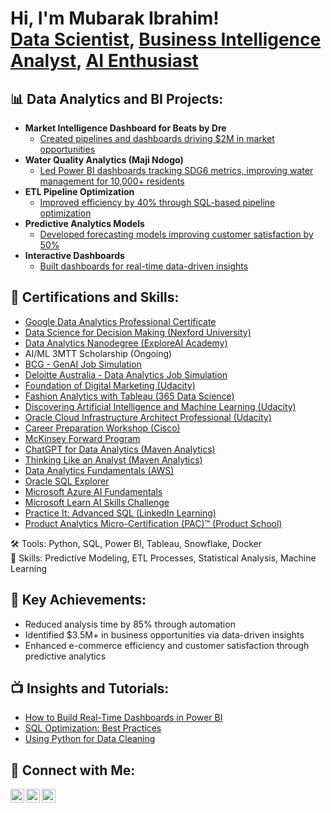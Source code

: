 <h1>Hi, I'm Mubarak Ibrahim! <br/><a href="https://github.com/hellomuba">Data Scientist</a>, <a href="https://linkedin.com/in/mubarak-ibrahim1">Business Intelligence Analyst</a>, <a href="https://hellomuba.github.io">AI Enthusiast</a></h1>

<h2>📊 Data Analytics and BI Projects:</h2>

- <b>Market Intelligence Dashboard for Beats by Dre</b>  
  - [Created pipelines and dashboards driving $2M in market opportunities](https://github.com/hellomuba/beats-market-intelligence)
- <b>Water Quality Analytics (Maji Ndogo)</b>  
  - [Led Power BI dashboards tracking SDG6 metrics, improving water management for 10,000+ residents](https://github.com/hellomuba/water-analytics)
- <b>ETL Pipeline Optimization</b>  
  - [Improved efficiency by 40% through SQL-based pipeline optimization](https://github.com/hellomuba/etl-optimization)
- <b>Predictive Analytics Models</b>  
  - [Developed forecasting models improving customer satisfaction by 50%](https://github.com/hellomuba/predictive-models)
- <b>Interactive Dashboards</b>  
  - [Built dashboards for real-time data-driven insights](https://github.com/hellomuba/interactive-dashboards)

<h2>📜 Certifications and Skills:</h2>

- <a href="https://www.coursera.org/account/accomplishments/certificate/YTX6N3XD7W2J">Google Data Analytics Professional Certificate</a>  
- <a href="https://www.nexford.org/">Data Science for Decision Making (Nexford University)</a>  
- <a href="https://exploreai.com/">Data Analytics Nanodegree (ExploreAI Academy)</a>  
- AI/ML 3MTT Scholarship (Ongoing)  
- <a href="https://www.theforage.com/credentials/auYqj7ofjjrutWuCZ">BCG - GenAI Job Simulation</a>  
- <a href="https://www.theforage.com/credentials/yZE762dBfZes7Bq4C">Deloitte Australia - Data Analytics Job Simulation</a>  
- <a href="https://www.udacity.com/">Foundation of Digital Marketing (Udacity)</a>  
- <a href="https://365datascience.com/certificates/CC-3B019F1E5E/">Fashion Analytics with Tableau (365 Data Science)</a>  
- <a href="https://www.udacity.com/">Discovering Artificial Intelligence and Machine Learning (Udacity)</a>  
- <a href="https://www.udacity.com/">Oracle Cloud Infrastructure Architect Professional (Udacity)</a>  
- <a href="https://www.cisco.com/">Career Preparation Workshop (Cisco)</a>  
- <a href="https://www.mckinsey.com/">McKinsey Forward Program</a>  
- <a href="https://www.mavenanalytics.io/">ChatGPT for Data Analytics (Maven Analytics)</a>  
- <a href="https://www.mavenanalytics.io/">Thinking Like an Analyst (Maven Analytics)</a>  
- <a href="https://www.aws.training/">Data Analytics Fundamentals (AWS)</a>  
- <a href="https://www.oracle.com/">Oracle SQL Explorer</a>  
- <a href="https://www.microsoft.com/">Microsoft Azure AI Fundamentals</a>  
- <a href="https://www.microsoft.com/">Microsoft Learn AI Skills Challenge</a>  
- <a href="https://www.linkedin.com/learning/">Practice It: Advanced SQL (LinkedIn Learning)</a>  
- <a href="https://www.productschool.com/">Product Analytics Micro-Certification (PAC)™️ (Product School)</a>  
  

🛠 Tools: Python, SQL, Power BI, Tableau, Snowflake, Docker  
📂 Skills: Predictive Modeling, ETL Processes, Statistical Analysis, Machine Learning  

<h2>🎯 Key Achievements:</h2>

- Reduced analysis time by 85% through automation  
- Identified $3.5M+ in business opportunities via data-driven insights  
- Enhanced e-commerce efficiency and customer satisfaction through predictive analytics  

<h2>📺 Insights and Tutorials:</h2>

- [How to Build Real-Time Dashboards in Power BI](https://github.com/hellomuba/power-bi-dashboards-tutorial)  
- [SQL Optimization: Best Practices](https://github.com/hellomuba/sql-optimization-guide)  
- [Using Python for Data Cleaning](https://github.com/hellomuba/python-data-cleaning)  

<h2> 🤝 Connect with Me:</h2>

[<img align="left" alt="Mubarak Ibrahim | LinkedIn" width="22px" src="https://cdn.jsdelivr.net/npm/simple-icons@v3/icons/linkedin.svg" />][linkedin]
[<img align="left" alt="Mubarak Ibrahim | GitHub" width="22px" src="https://cdn.jsdelivr.net/npm/simple-icons@v3/icons/github.svg" />][github]
[<img align="left" alt="Mubarak Ibrahim | Portfolio" width="22px" src="https://cdn.jsdelivr.net/npm/simple-icons@v3/icons/googlechrome.svg" />][portfolio]

[linkedin]: https://linkedin.com/in/mubarak-ibrahim1
[github]: https://github.com/hellomuba
[portfolio]: https://hellomuba.github.io

<!--
**hellomuba/hellomuba** is a ✨ _special_ ✨ repository because its `README.md` (this file) appears on your GitHub profile.
-->
